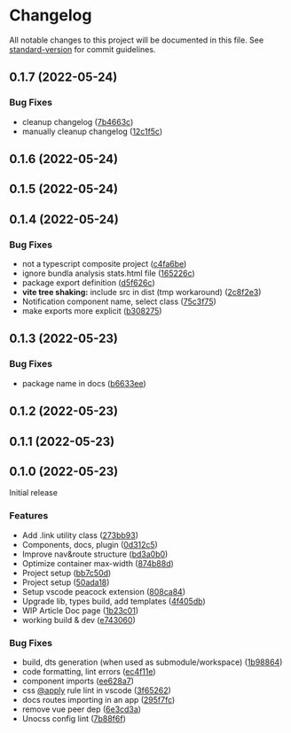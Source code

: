 # Changelog

All notable changes to this project will be documented in this file. See [standard-version](https://github.com/conventional-changelog/standard-version) for commit guidelines.

## 0.1.7 (2022-05-24)

### Bug Fixes

* cleanup changelog ([7b4663c](https://github.com/wyrd-code/ui/commit/7b4663c84519d11be30625dacc17c4d5963b96d5))
* manually cleanup changelog ([12c1f5c](https://github.com/wyrd-code/ui/commit/12c1f5cb43187004626d750f77b5f0f4a72690bd))

## 0.1.6 (2022-05-24)

## 0.1.5 (2022-05-24)

## 0.1.4 (2022-05-24)

### Bug Fixes

* not a typescript composite project ([c4fa6be](https://github.com/wyrd-code/ui/commit/c4fa6be6c043c8e60588c3e64256de64c6d5780c))
* ignore bundla analysis stats.html file ([165226c](https://github.com/wyrd-code/ui/commit/165226c78fa672cd2db052a5cc4042cd69820813))
* package export definition ([d5f626c](https://github.com/wyrd-code/ui/commit/d5f626c0e509dd5f548feb9fd07d38521af6a313))
* **vite tree shaking:** include src in dist (tmp workaround) ([2c8f2e3](https://github.com/wyrd-code/ui/commit/2c8f2e31e930d1ef2351b17f925fec1b7f4c4121))
* Notification component name, select class ([75c3f75](https://github.com/wyrd-code/ui/commit/75c3f75dbdf9d08271c3d15349b01fab1496234a))
* make exports more explicit ([b308275](https://github.com/wyrd-code/ui/commit/b308275919cc08b6373a2067551ad526faedbbea))

## 0.1.3 (2022-05-23)

### Bug Fixes

* package name in docs ([b6633ee](https://github.com/wyrd-code/ui/commit/b6633ee6a2318ad230ab088dfe92fa66596ab819))

## 0.1.2 (2022-05-23)

## 0.1.1 (2022-05-23)

## 0.1.0 (2022-05-23)

Initial release

### Features

* Add .link utility class ([273bb93](https://github.com/wyrd-code/ui/commit/273bb93f3e4d4a09c36a92ca311800e3df0c2643))
* Components, docs, plugin ([0d312c5](https://github.com/wyrd-code/ui/commit/0d312c5d8b0cec60f69e7bc9a5435a34c96c6916))
* Improve nav&route structure ([bd3a0b0](https://github.com/wyrd-code/ui/commit/bd3a0b000a38252a580f82f270bb186bb4e9fe85))
* Optimize container max-width ([874b88d](https://github.com/wyrd-code/ui/commit/874b88d6bfdf689a638376988a986b53f08127e6))
* Project setup ([bb7c50d](https://github.com/wyrd-code/ui/commit/bb7c50d616e6346acd183849dd59f7084b84fd97))
* Project setup ([50ada18](https://github.com/wyrd-code/ui/commit/50ada18a80cd3aefc120a719992a447865f6b71e))
* Setup vscode peacock extension ([808ca84](https://github.com/wyrd-code/ui/commit/808ca84c310f225961c75dee32d0e8fbab2f9ea5))
* Upgrade lib, types build, add templates ([4f405db](https://github.com/wyrd-code/ui/commit/4f405db5eb833269262298c7f57580b63440a5cf))
* WIP Article Doc page ([1b23c01](https://github.com/wyrd-code/ui/commit/1b23c01bfcc0e5c37c0d8a1e644b6f8bce8117a0))
* working build & dev ([e743060](https://github.com/wyrd-code/ui/commit/e743060073889f10cde9de01b6757410bc1aaba0))


### Bug Fixes

* build, dts generation (when used as submodule/workspace) ([1b98864](https://github.com/wyrd-code/ui/commit/1b98864a284be12606d80ea6f0f9cdae36c4c91f))
* code formatting, lint errors ([ec4f11e](https://github.com/wyrd-code/ui/commit/ec4f11e78f5df114e5af517fc738a4ceb5bda44d))
* component imports ([ee628a7](https://github.com/wyrd-code/ui/commit/ee628a74e13e801fe500ef21f4e913a536f0cb05))
* css [@apply](https://github.com/apply) rule lint in vscode ([3f65262](https://github.com/wyrd-code/ui/commit/3f6526233f7fb36440684d65e9009e8847fc09f2))
* docs routes importing in an app ([295f7fc](https://github.com/wyrd-code/ui/commit/295f7fcf7bc7bab0dccb10a218150b199799ea36))
* remove vue peer dep ([6e3cd3a](https://github.com/wyrd-code/ui/commit/6e3cd3aac4767fbeaa8075fe680e2d66ecc64973))
* Unocss config lint ([7b88f6f](https://github.com/wyrd-code/ui/commit/7b88f6f7379bb3b833af0ef620a937ddc0313340))
